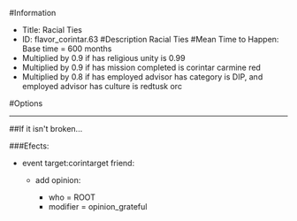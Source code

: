 #Information
 - Title: Racial Ties
 - ID: flavor_corintar.63
#Description
Racial Ties
#Mean Time to Happen:
Base time = 600 months
 - Multiplied by 0.9 if has religious unity is 0.99
 - Multiplied by 0.9 if has mission completed is corintar carmine red
 - Multiplied by 0.8 if has employed advisor has category is DIP, and employed advisor has culture is redtusk orc

#Options

___
##If it isn't broken...

###Efects:<ul><li>event target:corintarget friend:</li><ul><li>add opinion:</li><ul><li>who = ROOT</li><li>modifier = opinion_grateful</li></ul></ul></ul>
